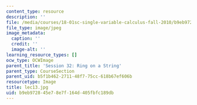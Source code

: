 ```yaml
---
content_type: resource
description: ''
file: /media/courses/18-01sc-single-variable-calculus-fall-2010/b9eb972845e78e7f164d405fbfc189db_lec13.jpg
file_type: image/jpeg
image_metadata:
  caption: ''
  credit: ''
  image-alt: ''
learning_resource_types: []
ocw_type: OCWImage
parent_title: 'Session 32: Ring on a String'
parent_type: CourseSection
parent_uid: b5f1b462-2711-48f7-75cc-618b67ef606b
resourcetype: Image
title: lec13.jpg
uid: b9eb9728-45e7-8e7f-164d-405fbfc189db
---
```


